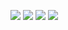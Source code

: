 ![](https://i.imgur.com/Yl4HR1F.png)
![](https://i.imgur.com/NnUzPQI.png)
![](https://i.imgur.com/Tl9x51Z.png)
![](https://i.imgur.com/XTaeS5M.png)
